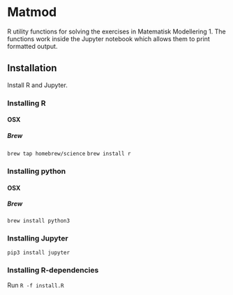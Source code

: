 # Matmod

R utility functions for solving the exercises in Matematisk
Modellering 1. The functions work inside the Jupyter notebook which
allows them to print formatted output.

## Installation

Install R and Jupyter.

### Installing R
#### OSX
##### Brew
`brew tap homebrew/science`
`brew install r`

### Installing python
#### OSX
##### Brew
`brew install python3`

### Installing Jupyter
`pip3 install jupyter`

### Installing R-dependencies
Run `R -f install.R`
